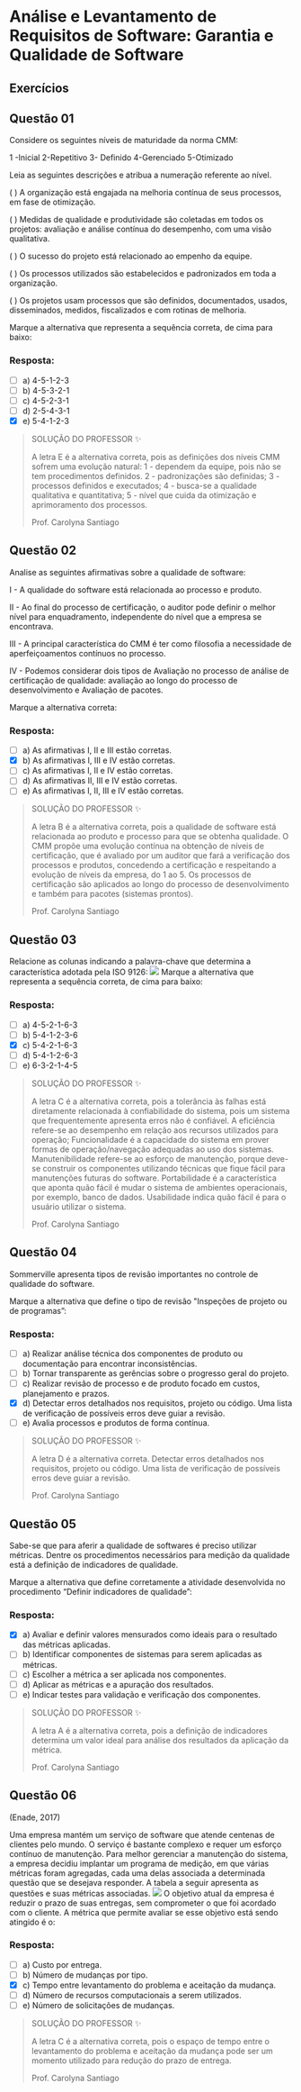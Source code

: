 # Análise e Levantamento de Requisitos de Software: Garantia e Qualidade de Software

## Exercícios


## Questão 01 
Considere os seguintes níveis de maturidade da norma CMM:

1 -Inicial 2-Repetitivo 3- Definido 4-Gerenciado 5-Otimizado

Leia as seguintes descrições e atribua a numeração referente ao nível.

(      ) A organização está engajada na melhoria contínua de seus processos, em fase de otimização.

(    ) Medidas de qualidade e produtividade são coletadas em todos os projetos: avaliação e análise contínua do desempenho, com uma visão qualitativa.

(      ) O sucesso do projeto está relacionado ao empenho da equipe.

(      ) Os processos utilizados são estabelecidos e padronizados em toda a organização.

(    ) Os projetos usam processos que são definidos, documentados, usados, disseminados, medidos, fiscalizados e com rotinas de melhoria.


Marque a alternativa que representa a sequência correta, de cima para baixo:

### Resposta:
- [ ] a) 4-5-1-2-3
- [ ] b) ​4-5-3-2-1
- [ ] c) ​4-5-2-3-1
- [ ] d) ​2-5-4-3-1
- [x] e) ​5-4-1-2-3

> SOLUÇÃO DO PROFESSOR ✨
>
> ​A letra E é a alternativa correta, pois as definições dos níveis CMM sofrem uma evolução natural: 1 - dependem da equipe, pois não se tem procedimentos definidos. 2 - padronizações são definidas; 3 - processos definidos e executados; 4 - busca-se a qualidade qualitativa e quantitativa; 5 - nível que cuida da otimização e aprimoramento dos processos.
>
> Prof. Carolyna Santiago


## Questão 02 
Analise as seguintes afirmativas sobre a qualidade de software:

I - A qualidade do software está relacionada ao processo e produto.

II - Ao final do processo de certificação, o auditor pode definir o melhor nível para enquadramento, independente do nível que a empresa se encontrava.

III - A principal característica do CMM é ter como filosofia a necessidade de aperfeiçoamentos contínuos no processo.

IV - Podemos considerar dois tipos de Avaliação no processo de análise de certificação de qualidade: avaliação ao longo do processo de desenvolvimento e Avaliação de pacotes.

Marque a alternativa correta: 

### Resposta:
- [ ] a) As afirmativas I, II e III estão corretas.
- [x] b) ​As afirmativas I, III e IV estão corretas.
- [ ] c) ​As afirmativas I, II e IV estão corretas.
- [ ] d) ​As afirmativas II, III e IV estão corretas.
- [ ] e) As afirmativas I, II, III e IV estão corretas.

> SOLUÇÃO DO PROFESSOR ✨
>
> A letra B é a alternativa correta, pois a qualidade de software está relacionada ao produto e processo para que se obtenha qualidade. O CMM propõe uma evolução contínua na obtenção de níveis de certificação, que é avaliado por um auditor que fará a verificação dos processos e produtos, concedendo a certificação e respeitando a evolução de níveis da empresa, do 1 ao 5. Os processos de certificação são aplicados ao longo do processo de desenvolvimento e também para pacotes (sistemas prontos).
>
> Prof. Carolyna Santiago


## Questão 03 
Relacione as colunas indicando a palavra-chave que determina a característica adotada pela ISO 9126:
<img src="./questao-03.png" />
Marque a alternativa que representa a sequência correta, de cima para baixo:

### Resposta:
- [ ] a) 4-5-2-1-6-3
- [ ] b)​ 5-4-1-2-3-6
- [x] c) 5-4-2-1-6-3
- [ ] d) ​5-4-1-2-6-3
- [ ] e) ​6-3-2-1-4-5

> SOLUÇÃO DO PROFESSOR ✨
>
> A letra C é a alternativa correta, pois a tolerância às falhas está diretamente relacionada à confiabilidade do sistema, pois um sistema que frequentemente apresenta erros não é confiável. A eficiência refere-se ao desempenho em relação aos recursos utilizados para operação; Funcionalidade é a capacidade do sistema em prover formas de operação/navegação adequadas ao uso dos sistemas. Manutenibilidade refere-se ao esforço de manutenção, porque deve-se construir os componentes utilizando técnicas que fique fácil para manutenções futuras do software. Portabilidade é a característica que aponta quão fácil é mudar o sistema de ambientes operacionais, por exemplo, banco de dados. Usabilidade indica quão fácil é para o usuário utilizar o sistema.
>
> Prof. Carolyna Santiago


## Questão 04 
Sommerville apresenta tipos de revisão importantes no controle de qualidade do software.

Marque a alternativa que define o tipo de revisão "Inspeções de projeto ou de programas”:

### Resposta:
- [ ] a) Realizar análise técnica dos componentes de produto ou documentação para encontrar inconsistências.
- [ ] b) ​Tornar transparente as gerências sobre o progresso geral do projeto.
- [ ] c) ​Realizar revisão de processo e de produto focado em custos, planejamento e prazos.
- [x] d) ​Detectar erros detalhados nos requisitos, projeto ou código. Uma lista de verificação de possíveis erros deve guiar a revisão.
- [ ] e) ​Avalia processos e produtos de forma contínua.

> SOLUÇÃO DO PROFESSOR ✨
>
> ​A letra D é a alternativa correta. Detectar erros detalhados nos requisitos, projeto ou código. Uma lista de verificação de possíveis erros deve guiar a revisão.
>
> Prof. Carolyna Santiago


## Questão 05 
Sabe-se que para aferir a qualidade de softwares é preciso utilizar métricas. Dentre os procedimentos necessários para medição da qualidade está a definição de indicadores de qualidade.

Marque a alternativa que define corretamente a atividade desenvolvida no procedimento “Definir indicadores de qualidade”:

### Resposta:
- [x] a) Avaliar e definir valores mensurados como ideais para o resultado das métricas aplicadas.
- [ ] b) ​Identificar componentes de sistemas para serem aplicadas as métricas.
- [ ] c) ​Escolher a métrica a ser aplicada nos componentes.
- [ ] d) ​Aplicar as métricas e a apuração dos resultados.
- [ ] e) ​Indicar testes para validação e verificação dos componentes.

> SOLUÇÃO DO PROFESSOR ✨
>
> ​A letra A é a alternativa correta, pois a definição de indicadores determina um valor ideal para análise dos resultados da aplicação da métrica.
>
> Prof. Carolyna Santiago


## Questão 06 
(Enade, 2017)

Uma empresa mantém um serviço de software que atende centenas de clientes pelo mundo. O serviço é bastante complexo e requer um esforço contínuo de manutenção. Para melhor gerenciar a manutenção do sistema, a empresa decidiu implantar um programa de medição, em que várias métricas foram agregadas, cada uma delas associada a determinada questão que se desejava responder. A tabela a seguir apresenta as questões e suas métricas associadas.
<img src="./questao-06.png" />
O objetivo atual da empresa é reduzir o prazo de suas entregas, sem comprometer o que foi acordado com o cliente. A métrica que permite avaliar se esse objetivo está sendo atingido é o:

### Resposta:
- [ ] a) Custo por entrega.
- [ ] b) Número de mudanças por tipo.
- [x] c) Tempo entre levantamento do problema e aceitação da mudança.
- [ ] d) Número de recursos computacionais a serem utilizados.
- [ ] e) ​Número de solicitações de mudanças.

> SOLUÇÃO DO PROFESSOR ✨
>
> A letra C é a alternativa correta, pois o espaço de tempo entre o levantamento do problema e aceitação da mudança pode ser um momento utilizado para redução do prazo de entrega.
>
> Prof. Carolyna Santiago